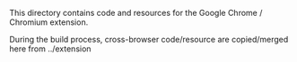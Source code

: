 This directory contains code and resources for the Google Chrome / Chromium extension.

During the build process, cross-browser code/resource are copied/merged here from ../extension